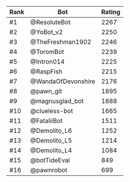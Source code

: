 Rank|Bot|Rating
---|---|---
#1|@ResoluteBot|2267
#2|@YoBot_v2|2250
#3|@TheFreshman1902|2246
#4|@ToromBot|2239
#5|@Intron014|2225
#6|@RaspFish|2215
#7|@WandaOfDevonshire|2176
#8|@pawn_git|1895
#9|@magnusglad_bot|1888
#10|@clueless-bot|1665
#11|@FataliiBot|1511
#12|@Demolito_L6|1252
#13|@Demolito_L5|1214
#14|@Demolito_L4|1084
#15|@botTideEval|849
#16|@pawnrobot|699
